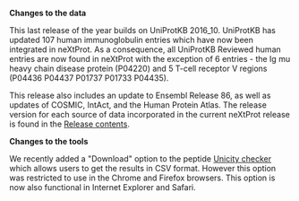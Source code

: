 **Changes to the data**

This last release of the year builds on UniProtKB 2016_10. UniProtKB has updated 107 human immunoglobulin entries which have now been integrated in neXtProt. As a consequence, all UniProtKB Reviewed human entries are now found in neXtProt with the exception of 6 entries - the Ig mu heavy chain disease protein (P04220) and 5 T-cell receptor V regions (P04436 P04437 P01737 P01733 P04435).

This release also includes an update to Ensembl Release 86, as well as updates of COSMIC, IntAct, and the Human Protein Atlas. The release version for each source of data incorporated in the current neXtProt release is found in the [Release contents](/about/contents).

**Changes to the tools**

We recently added a "Download" option to the peptide [Unicity checker](/tools/unicity-checker) which allows users to get the results in CSV format. However this option was restricted to use in the Chrome and Firefox browsers. This option is now also functional in Internet Explorer and Safari.
